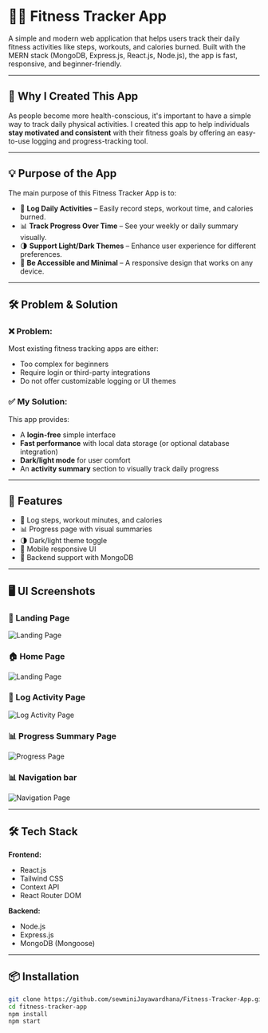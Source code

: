 # 🏃‍♀️ Fitness Tracker App

A simple and modern web application that helps users track their daily fitness activities like steps, workouts, and calories burned. Built with the MERN stack (MongoDB, Express.js, React.js, Node.js), the app is fast, responsive, and beginner-friendly.

---

## 🎯 Why I Created This App

As people become more health-conscious, it's important to have a simple way to track daily physical activities. I created this app to help individuals **stay motivated and consistent** with their fitness goals by offering an easy-to-use logging and progress-tracking tool.

---

## 💡 Purpose of the App

The main purpose of this Fitness Tracker App is to:

- 📅 **Log Daily Activities** – Easily record steps, workout time, and calories burned.
- 📊 **Track Progress Over Time** – See your weekly or daily summary visually.
- 🌗 **Support Light/Dark Themes** – Enhance user experience for different preferences.
- 📱 **Be Accessible and Minimal** – A responsive design that works on any device.

---

## 🛠️ Problem & Solution

### ❌ Problem:
Most existing fitness tracking apps are either:
- Too complex for beginners
- Require login or third-party integrations
- Do not offer customizable logging or UI themes

### ✅ My Solution:
This app provides:
- A **login-free** simple interface
- **Fast performance** with local data storage (or optional database integration)
- **Dark/light mode** for user comfort
- An **activity summary** section to visually track daily progress

---

## 🚀 Features

- 📝 Log steps, workout minutes, and calories
- 📊 Progress page with visual summaries
- 🌗 Dark/light theme toggle
- 📱 Mobile responsive UI
- 💾 Backend support with MongoDB

---
## 🖥️ UI Screenshots

### 📍 Landing Page
![Landing Page](./Client/src/assets/landing-page.png)

### 🏠 Home Page
![Landing Page](./Client/src/assets/Home-page.png)

### 📝 Log Activity Page
![Log Activity Page](./Client/src/assets/log-activity.png)

### 📊 Progress Summary Page
![Progress Page](./Client/src/assets/progress-page.png)

### 📊 Navigation bar
![Navigation Page](./Client/src/assets/navigation-bar.png)

---

## 🛠️ Tech Stack

**Frontend:**
- React.js
- Tailwind CSS
- Context API
- React Router DOM

**Backend:**
- Node.js
- Express.js
- MongoDB (Mongoose)

---

## 📦 Installation

```bash
git clone https://github.com/sewminiJayawardhana/Fitness-Tracker-App.git
cd fitness-tracker-app
npm install
npm start